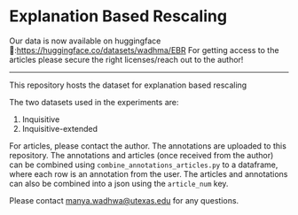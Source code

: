 # Explanation Based Rescaling

Our data is now available on huggingface 🤗:https://huggingface.co/datasets/wadhma/EBR 
For getting access to the articles please secure the right licenses/reach out to the author!

------------------------------------------------------------

This repository hosts the dataset for explanation based rescaling 

The two datasets used in the experiments are:
1. Inquisitive 
2. Inquisitive-extended 

For articles, please contact the author. The annotations are uploaded to this repository. 
The annotations and articles (once received from the author) can be combined using ``combine_annotations_articles.py`` to a dataframe, where each row is an annotation from the user. The articles and annotations can also be combined into a json using the `article_num` key.  

Please contact manya.wadhwa@utexas.edu for any questions. 
